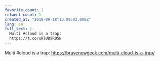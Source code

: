 ```yaml
---
favorite_count: 1
retweet_count: 1
created_at: "2018-09-18T15:09:02.000Z"
lang: en
full_text: |-
  Multi #cloud is a trap:
  https://t.co/uRlUD9RQ5N
---
```


Multi #cloud is a trap: <https://bravenewgeek.com/multi-cloud-is-a-trap/>
